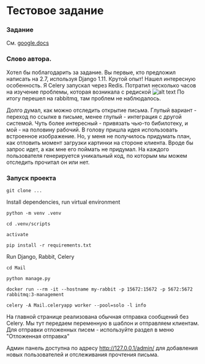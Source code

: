 # Тестовое задание

### Задание
См. [google.docs](https://docs.google.com/document/d/1frjtOtChwW7ZZ0pHcUQxMPNyteRW8WLKVSsBxTd5Kns/edit)

### Слово автора. 

Хотел бы поблагодарить за задание. Вы первые, кто предложил написать на 2.7, используя Django 1.11. Крутой опыт! 
Нашел интересную особенность. Я Celery запускал через Redis. Потратил несколько часов на изучение проблемы, которая возникала с редиской
![alt text](https://github.com/[Orwall46]/[reponame]/blob/[branch]/image.jpg?raw=true)
По итогу перешел на rabbitmq, там проблем не наблюдалось.

Долго думал, как можно отследить открытие письма. Глупый вариант - переход по ссылке в письме, менее глупый - интеграция с другой системой. Чуть более интересный - привязать чью-то бибилотеку, и мой - на половину рабочий. В голову пришла идея использовать встроенное изображение. Но, у меня не получилось придумать план, как отловить момент загрузки картинки на стороне клиента. Вроде бы запрос идет, а как мне его поймать не придумал. На каждого пользователя генерируется уникальный код, по которым мы можем отследить прочитал он или нет. 


### Запуск проекта
```
git clone ...
```
Install dependencies, run virtual environment
```
python -m venv .venv
```
```
cd .venv/scripts
```
```
activate
```
```
pip install -r requirements.txt
``` 
Run Django, Rabbit, Celery
```
cd Mail
```
```
python manage.py
```
```
docker run --rm -it --hostname my-rabbit -p 15672:15672 -p 5672:5672 rabbitmq:3-management
```
```
celery -A Mail.celeryapp worker --pool=solo -l info
```

На главной странице реализована обычная отправка сообщений без Celery. Мы тут передаем переменную в шаблон и отправляем клиентам. 
Для отправки отложенных писем - используйте раздел в меню "Отложенная отправка"

Админ панель доступна по адресу http://127.0.0.1/admin/ для добавления новых пользователей и отслеживания прочтения письма.
